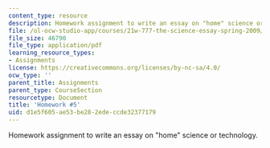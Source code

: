 ```yaml
---
content_type: resource
description: Homework assignment to write an essay on "home" science or technology.
file: /ol-ocw-studio-app/courses/21w-777-the-science-essay-spring-2009/d1e5f605ae53be282edeccde32377179_MIT21W_777s09_assn04_hw5.pdf
file_size: 46790
file_type: application/pdf
learning_resource_types:
- Assignments
license: https://creativecommons.org/licenses/by-nc-sa/4.0/
ocw_type: ''
parent_title: Assignments
parent_type: CourseSection
resourcetype: Document
title: 'Homework #5'
uid: d1e5f605-ae53-be28-2ede-ccde32377179
---
```

Homework assignment to write an essay on "home" science or technology.